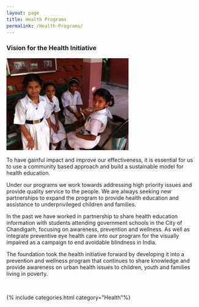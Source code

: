 ```yaml
---
layout: page
title: Health Programs
permalink: /Health-Programs/
---
```

### Vision for the Health Initiative

<div class="thumb tright">
<div class="thumbinner" style="width: 320px;"><a href="/images/field/health4.jpg"> <img src="/images/field/health4.jpg" alt=""> </a></div>
</div>

To have gainful impact and improve our effectiveness, it is essential for us to use a community based approach and build a sustainable model for health education.

Under our programs we work towards addressing high priority issues and provide quality service to the people. We are always seeking new partnerships to expand the program to provide health education and assistance to underprivileged children and families.

In the past we have worked in partnership to share health education information with students attending government schools in the City of Chandigarh, focusing on awareness, prevention and wellness. As well as integrate preventive eye health care into our program for the visually impaired as a campaign to end avoidable blindness in India.

The foundation took the health initiative forward by developing it into a prevention and wellness program that continues to share knowledge and provide awareness on urban health issues to children, youth and families living in poverty.

<div class="hr">&nbsp;</div>

{% include categories.html category="Health"%}
